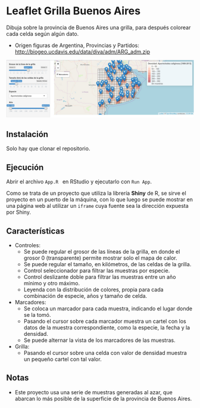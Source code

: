 # Leaflet Grilla Buenos Aires
Dibuja sobre la provincia de Buenos Aires una grilla, para después colorear cada celda según algún dato.

* Origen figuras de Argentina, Provincias y Partidos: http://biogeo.ucdavis.edu/data/diva/adm/ARG_adm.zip

![Captura](https://raw.githubusercontent.com/LeonMarchetti/Leaflet-Grilla-BsAs/master/screenshot.jpg)

## Instalación
Solo hay que clonar el repositorio.

## Ejecución
Abrir el archivo `App.R ` en RStudio y ejecutarlo con `Run App`.

Como se trata de un proyecto que utiliza la librería **Shiny** de R, se sirve el proyecto en un puerto de la máquina, con lo que luego se puede mostrar en una página web al utilizar un `iframe` cuya fuente sea la dirección expuesta por Shiny.

## Características
* Controles:
    * Se puede regular el grosor de las líneas de la grilla, en donde el grosor 0 (transparente) permite mostrar solo el mapa de calor.
    * Se puede regular el tamaño, en kilómetros, de las celdas de la grilla.
    * Control seleccionador para filtrar las muestras por especie.
    * Control deslizante doble para filtrar las muestras entre un año mínimo y otro máximo.
    * Leyenda con la distribución de colores, propia para cada combinación de especie, años y tamaño de celda.
* Marcadores:
    * Se coloca un marcador para cada muestra, indicando el lugar donde se la tomó.
    * Pasando el cursor sobre cada marcador muestra un cartel con los datos de la muestra correspondiente, como la especie, la fecha y la densidad.
    * Se puede alternar la vista de los marcadores de las muestras.
* Grilla:
    * Pasando el cursor sobre una celda con valor de densidad muestra un pequeño cartel con tal valor.

## Notas
* Este proyecto usa una serie de muestras generadas al azar, que abarcan lo más posible de la superficie de la provincia de Buenos Aires.
